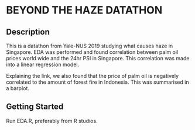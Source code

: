 # BEYOND THE HAZE DATATHON

## Description
This is a datathon from Yale-NUS 2019 studying what causes haze in Singapore. EDA was 
performed and found correlation between palm oil prices world wide and the 24hr PSI
in Singapore.  This correlation was made into a linear regression model.

Explaining the link, we also found that the price of palm oil is negatively correlated
to the amount of forest fire in Indonesia.  This was summarised in a barplot.

## Getting Started
Run EDA.R, preferably from R studios.
